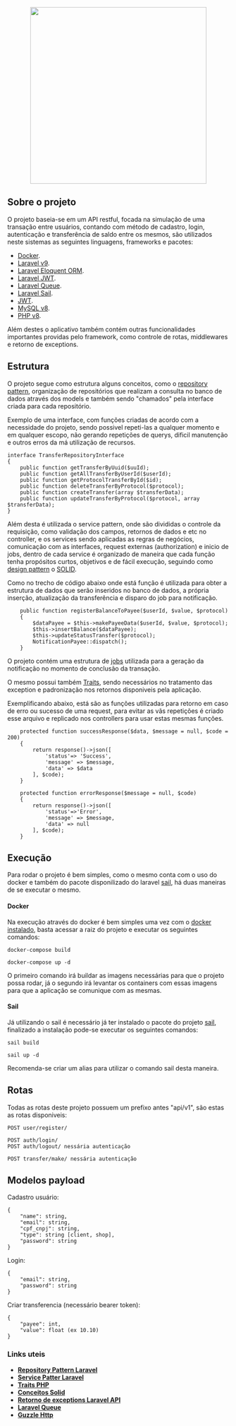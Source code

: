 <p align="center"><img src="https://us.123rf.com/450wm/bsd555/bsd5551808/bsd555180802453/106880213-online-banking-glyph-icon-account-balance-e-payment-bank-building-silhouette-symbol-negative-space-v.jpg?ver=6" width="400"></p>

## Sobre o projeto

O projeto baseia-se em um API restful, focada na simulação de uma transação entre usuários, contando com método de cadastro, login, autenticação e transferência de saldo entre os mesmos, são utilizados neste sistemas as seguintes linguagens, frameworks e pacotes:

- [Docker](https://www.docker.com).
- [Laravel v9](https://laravel.com/docs/9.x).
- [Laravel Eloquent ORM](https://laravel.com/docs/9.x/eloquent#retrieving-or-creating-models).
- [Laravel JWT](https://github.com/tymondesigns/jwt-auth).
- [Laravel Queue](https://laravel.com/docs/9.x/queues).
- [Laravel Sail](https://laravel.com/docs/9.x/sail).
- [JWT](https://jwt.io).
- [MySQL v8](https://www.mysql.com).
- [PHP v8](https://www.php.net).


Além destes o aplicativo também contém outras funcionalidades importantes providas pelo framework, como controle de rotas, middlewares e retorno de exceptions.

## Estrutura

O projeto segue como estrutura alguns conceitos, como o [repository pattern](https://renicius-pagotto.medium.com/entendendo-o-repository-pattern-fcdd0c36b63b), organização de repositórios que realizam a consulta no banco de dados através dos models e também sendo "chamados" pela interface criada para cada repositório.

Exemplo de uma interface, com funções criadas de acordo com a necessidade do projeto, sendo possivel repeti-las a qualquer momento e em qualquer escopo, não gerando repetições de querys, dificil manutenção e outros erros da má utilização de recursos.
````
interface TransferRepositoryInterface
{
    public function getTransferByUuid($uuId);
    public function getAllTransferByUserId($userId);
    public function getProtocolTransferById($id);
    public function deleteTransferByProtocol($protocol);
    public function createTransfer(array $transferData);
    public function updateTransferByProtocol($protocol, array $transferData);
}
````

Além desta é utilizada o service pattern, onde são divididas o controle da requisição, como validação dos campos, retornos de dados e etc no controller, e os services sendo aplicadas as regras de negócios, comunicação com as interfaces, request externas (authorization) e inicio de jobs, dentro de cada service é organizado de maneira que cada função tenha propósitos curtos, objetivos e de fácil execução, seguindo como [design pattern](https://www.opus-software.com.br/design-patterns/) o [SOLID](https://medium.com/desenvolvendo-com-paixao/o-que-é-solid-o-guia-completo-para-você-entender-os-5-princípios-da-poo-2b937b3fc530).

Como no trecho de código abaixo onde está função é utilizada para obter a estrutura de dados que serão inseridos no banco de dados, a própria inserção, atualização da transferência e disparo do job para notificação.

````
    public function registerBalanceToPayee($userId, $value, $protocol)
    {
        $dataPayee = $this->makePayeeData($userId, $value, $protocol);
        $this->insertBalance($dataPayee);
        $this->updateStatusTransfer($protocol);
        NotificationPayee::dispatch();
    }
````
O projeto contém uma estrutura de [jobs](https://laravel.com/docs/9.x/queues) utilizada para a geração da notificação no momento de conclusão da transação.

O mesmo possui também [Traits](https://www.treinaweb.com.br/blog/quando-usar-traits-no-php), sendo necessários no tratamento das exception e padronização nos retornos disponiveis pela aplicação.

Exemplificando abaixo, está são as funções utilizadas para retorno em caso de erro ou sucesso de uma request, para evitar as vãs repetições é criado esse arquivo e replicado nos controllers para usar estas mesmas funções. 

````
    protected function successResponse($data, $message = null, $code = 200)
	{
		return response()->json([
			'status'=> 'Success',
			'message' => $message,
			'data' => $data
		], $code);
	}

	protected function errorResponse($message = null, $code)
	{
		return response()->json([
			'status'=>'Error',
			'message' => $message,
			'data' => null
		], $code);
	}
````

## Execução

Para rodar o projeto é bem simples, como o mesmo conta com o uso do docker e também do pacote disponilizado do laravel [sail](https://laravel.com/docs/9.x/sail), há duas maneiras de se executar o mesmo.

#### Docker

Na execução através do docker é bem simples uma vez com o [docker instalado](https://docs.docker.com/get-docker/), basta acessar a raiz do projeto e executar os seguintes comandos:

````
docker-compose build 
````
````
docker-compose up -d
````
O primeiro comando irá buildar as imagens necessárias para que o projeto possa rodar, já o segundo irá levantar os containers com essas imagens para que a aplicação se comunique com as mesmas.

#### Sail

Já utilizando o sail é necessário já ter instalado o pacote do projeto [sail](https://github.com/laravel/sail), finalizado a instalação pode-se executar os seguintes comandos:

````
sail build
````

````
sail up -d
````

Recomenda-se criar um alias para utilizar o comando sail desta maneira.


## Rotas

Todas as rotas deste projeto possuem um prefixo antes "api/v1", são estas as rotas disponiveis:
````
POST user/register/

POST auth/login/ 
POST auth/logout/ nessária autenticação

POST transfer/make/ nessária autenticação
````

## Modelos payload

Cadastro usuário:
````
{
    "name": string,
    "email": string,
    "cpf_cnpj": string,
    "type": string [client, shop],
    "password": string
}
````
Login:
````
{
    "email": string,
    "password": string
}
````
Criar transferencia (necessário bearer token):
````
{
    "payee": int,
    "value": float (ex 10.10)
}
````

### Links uteis

- **[Repository Pattern Laravel](https://www.twilio.com/blog/repository-pattern-in-laravel-application)**
- **[Service Patter Laravel](https://medium.com/levantelab/repository-pattern-contracts-e-service-layer-no-laravel-6-670aa9f50173)**
- **[Traits PHP](https://www.treinaweb.com.br/blog/quando-usar-traits-no-php)**
- **[Conceitos Solid](https://medium.com/desenvolvendo-com-paixao/o-que-é-solid-o-guia-completo-para-você-entender-os-5-princípios-da-poo-2b937b3fc530)**
- **[Retorno de exceptions Laravel API](https://laracasts.com/discuss/channels/code-review/best-way-to-handle-rest-api-errors-throwed-from-controller-or-exception)**
- **[Laravel Queue](https://laravel.com/docs/9.x/queues)**
- **[Guzzle Http](https://docs.guzzlephp.org/en/latest/overview.html#requirements)**
